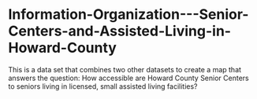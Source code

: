 # Information-Organization---Senior-Centers-and-Assisted-Living-in-Howard-County
This is a data set that combines two other datasets to create a map that answers the question: How accessible are Howard County Senior Centers to seniors living in licensed, small assisted living facilities?
